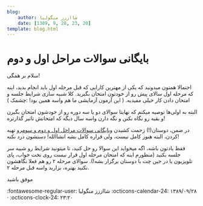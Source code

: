 ```yaml
---
blog:
    author: شااززز منگولیا
    date: [1389, 9, 28, 23, 20]
template: blog.html
---
```

# بایگانی سوالات مراحل اول و دوم

<div class="cnt">
سلام بر همگی!<p>احتمالا همتون میدونید که یکی از مهترین کارایی که قبل مرحله اول باید انجام بدید، اینه که مرحله‌ اول سالای پیش رو از خودتون امتحان بگیرید. کلا شبیه سازی شرایط جلسه و امتحان دادن کار خیلی مفیدیه. ( این آزمون آزمایشی ما هم واسه همین بود! :چشمک )</p>
<p>البته به اولی‌ها توصیه میکنم که نهایتا سوالای دو یا سه دوره رو از خودشون امتحان بگیرن و بقیه رو نگاه نکنن و نگه دارن واسه سال دیگه که امتحانش تاثیر گذارتره!</p>
<p>در ضمن، دوستان(!) زحمت کشیدن و<a href="http://www.inoi.ir/%D9%85%D9%86%D8%A7%D8%A8%D8%B9-%D9%88-%D9%85%D8%B1%D8%A7%D8%AC%D8%B9/" target="_blank">بایگانی سوالات مراحل اول و دوم و سوم</a>رو تهیه کردن، البته هنوز کامل نیست، ولی قراره کامل بشه انشاالله! دستشون درد نکنه!</p>
<p>فقط یادتون باشه، اگه میخواید این سوالا رو حل کنید، تا میتونید شرایط رو شبیه سر جلسه بکنید (منظورم اینه که امتحان مرحله اول قرار نیست روی تخت خواب، پای تلویزیون یا در حین چت با دوستان برگزار بشه!). سوالای مرحله ۲ رو هم فعلا نگاهشون نکنید بهتره، بزارید واسه قبل مرحله ۲.</p>
<p>موفق باشید</p>
</div>

<div class="blog-info" markdown>
<span class="blog-author">
:fontawesome-regular-user: شااززز منگولیا
</span>
<span class="blog-date">
:octicons-calendar-24: ۱۳۸۹/۰۹/۲۸ · :octicons-clock-24: ۲۳:۲۰
</span>
</div>

